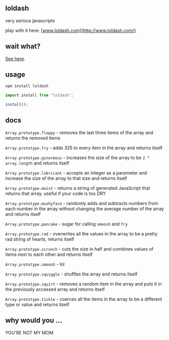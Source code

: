 ## loldash

very serious javascripts

play with it here: [www.loldash.com](http://www.loldash.com/)

## wait what?

[See here](https://twitter.com/sarah_edo/status/971761942556762112).

## usage

```bash
npm install loldash
```

```javascript
import install from "loldash";

install();
```

## docs

`Array.prototype.floppy` - removes the last three items of the array and returns the removed items

`Array.prototype.fry` - adds 325 to every item in the array and returns itself

`Array.prototype.ginormous` - increases the size of the array to be `2 ^ array.length` and returns itself

`Array.prototype.lubricant` - accepts an integer as a parameter and increase the size of the array to that size and returns itself

`Array.prototype.moist` - returns a string of generated JavaScript that returns that array. useful if your code is too DRY

`Array.prototype.mushyface` - randomly adds and subtracts numbers from each number in the array without changing the average number of the array and returns itself

`Array.prototype.pancake` - sugar for calling `smoosh` and `fry`

`Array.prototype.rad` - overwrites all the values in the array to be a pretty rad string of hearts, returns itself

`Array.prototype.scrunch` - cuts the size in half and combines values of items next to each other and returns itself

`Array.prototype.smoosh` - lol

`Array.prototype.squiggle` - shuffles the array and returns itself

`Array.prototype.squirt` - removes a random item in the array and puts it in the previously accessed array and returns itself

`Array.prototype.tickle` - coerces all the items in the array to be a different type or value and returns itself

## why would you …

YOU'RE NOT MY MOM
